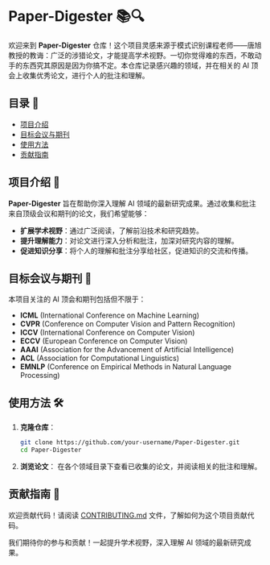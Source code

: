 # Paper-Digester 📚🔍

欢迎来到 **Paper-Digester** 仓库！这个项目灵感来源于模式识别课程老师——唐旭教授的教诲：广泛的涉猎论文，才能提高学术视野。一切你觉得难的东西，不敢动手的东西究其原因是因为你搞不定。本仓库记录感兴趣的领域，并在相关的 AI 顶会上收集优秀论文，进行个人的批注和理解。

## 目录 📖

- [项目介绍](#项目介绍)
- [目标会议与期刊](#目标会议与期刊)
- [使用方法](#使用方法)
- [贡献指南](#贡献指南)

## 项目介绍 🌟

**Paper-Digester** 旨在帮助你深入理解 AI 领域的最新研究成果。通过收集和批注来自顶级会议和期刊的论文，我们希望能够：

- **扩展学术视野**：通过广泛阅读，了解前沿技术和研究趋势。
- **提升理解能力**：对论文进行深入分析和批注，加深对研究内容的理解。
- **促进知识分享**：将个人的理解和批注分享给社区，促进知识的交流和传播。

## 目标会议与期刊 🎯

本项目关注的 AI 顶会和期刊包括但不限于：

- **ICML** (International Conference on Machine Learning)
- **CVPR** (Conference on Computer Vision and Pattern Recognition)
- **ICCV** (International Conference on Computer Vision)
- **ECCV** (European Conference on Computer Vision)
- **AAAI** (Association for the Advancement of Artificial Intelligence)
- **ACL** (Association for Computational Linguistics)
- **EMNLP** (Conference on Empirical Methods in Natural Language Processing)

## 使用方法 🛠️

1. **克隆仓库**：
   ```sh
   git clone https://github.com/your-username/Paper-Digester.git
   cd Paper-Digester
2. **浏览论文**：
    在各个领域目录下查看已收集的论文，并阅读相关的批注和理解。

## 贡献指南 🤝
欢迎贡献代码！请阅读 [CONTRIBUTING.md](CONTRIBUTING.md) 文件，了解如何为这个项目贡献代码。

我们期待你的参与和贡献！一起提升学术视野，深入理解 AI 领域的最新研究成果。
